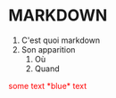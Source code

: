 # MARKDOWN
1. C'est quoi markdown
2. Son apparition
   1. Où
   2. Quand
<html>
<head>
</head>
<body>
<span style="color:red;">some text *blue* text</span>
</body>
</html>
